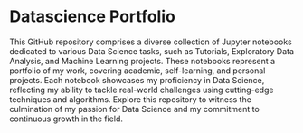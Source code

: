 # Datascience Portfolio

This GitHub repository comprises a diverse collection of Jupyter notebooks dedicated to various Data Science tasks, such as Tutorials, Exploratory Data Analysis, and Machine Learning projects. These notebooks represent a portfolio of my work, covering academic, self-learning, and personal projects. Each notebook showcases my proficiency in Data Science, reflecting my ability to tackle real-world challenges using cutting-edge techniques and algorithms. Explore this repository to witness the culmination of my passion for Data Science and my commitment to continuous growth in the field.
